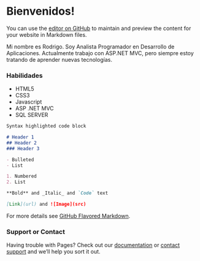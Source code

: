 # Bienvenidos!

You can use the [editor on GitHub](https://github.com/rodriman92/rodriman.github.io/edit/gh-pages/index.md) to maintain and preview the content for your website in Markdown files.

Mi nombre es Rodrigo. Soy Analista Programador en Desarrollo de Aplicaciones. Actualmente trabajo con ASP.NET MVC, pero siempre estoy tratando de aprender nuevas tecnologías.

### Habilidades

- HTML5
- CSS3
- Javascript
- ASP .NET MVC
- SQL SERVER
```markdown
Syntax highlighted code block

# Header 1
## Header 2
### Header 3

- Bulleted
- List

1. Numbered
2. List

**Bold** and _Italic_ and `Code` text

[Link](url) and ![Image](src)
```

For more details see [GitHub Flavored Markdown](https://guides.github.com/features/mastering-markdown/).


### Support or Contact

Having trouble with Pages? Check out our [documentation](https://docs.github.com/categories/github-pages-basics/) or [contact support](https://github.com/contact) and we’ll help you sort it out.
